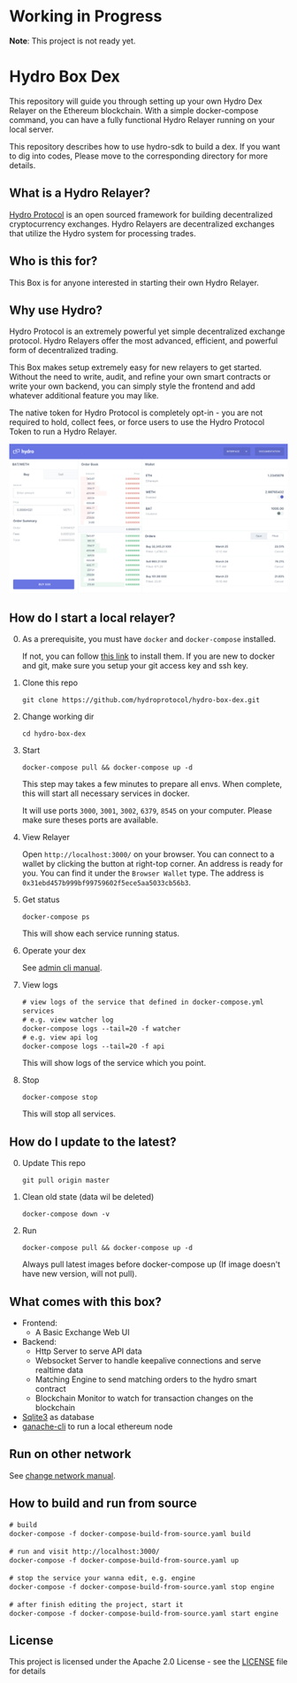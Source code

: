 # Working in Progress

**Note**: This project is not ready yet.

# Hydro Box Dex

This repository will guide you through setting up your own Hydro Dex Relayer on the Ethereum blockchain. With a simple docker-compose command, you can have a fully functional Hydro Relayer running on your local server.

This repository describes how to use hydro-sdk to build a dex. If you want to dig into codes, Please move to the corresponding directory for more details.

## What is a Hydro Relayer?

[Hydro Protocol](https://hydroprotocol.io) is an open sourced framework for building decentralized cryptocurrency exchanges. Hydro Relayers are decentralized exchanges that utilize the Hydro system for processing trades.

## Who is this for?

This Box is for anyone interested in starting their own Hydro Relayer.

## Why use Hydro?

Hydro Protocol is an extremely powerful yet simple decentralized exchange protocol. Hydro Relayers offer the most advanced, efficient, and powerful form of decentralized trading.

This Box makes setup extremely easy for new relayers to get started. Without the need to write, audit, and refine your own smart contracts or write your own backend, you can simply style the frontend and add whatever additional feature you may like.

The native token for Hydro Protocol is completely opt-in - you are not required to hold, collect fees, or force users to use the Hydro Protocol Token to run a Hydro Relayer.

![web-screen-shot](./assets/web-screenshot.png)

## How do I start a local relayer?

0.  As a prerequisite, you must have `docker` and `docker-compose` installed.

    If not, you can follow [this link](https://docs.docker.com/compose/install/) to install them.
    If you are new to docker and git, make sure you setup your git access key and ssh key.

1.  Clone this repo

        git clone https://github.com/hydroprotocol/hydro-box-dex.git

1.  Change working dir

        cd hydro-box-dex

1.  Start

        docker-compose pull && docker-compose up -d

    This step may takes a few minutes to prepare all envs.
    When complete, this will start all necessary services in docker.

    It will use ports `3000`, `3001`, `3002`, `6379`, `8545` on your computer. Please make sure theses ports are available.

1.  View Relayer

    Open `http://localhost:3000/` on your browser. You can connect to a wallet by clicking the button at right-top corner. An address is ready for you. You can find it under the `Browser Wallet` type. The address is `0x31ebd457b999bf99759602f5ece5aa5033cb56b3`.

1.  Get status

        docker-compose ps

    This will show each service running status.

1. Operate your dex

    See [admin cli manual](./manual/admin-api-and-cli.md).

2.  View logs

        # view logs of the service that defined in docker-compose.yml services
        # e.g. view watcher log
        docker-compose logs --tail=20 -f watcher
        # e.g. view api log
        docker-compose logs --tail=20 -f api

    This will show logs of the service which you point.

3.  Stop

        docker-compose stop

    This will stop all services.

## How do I update to the latest?

0.  Update This repo

        git pull origin master

1.  Clean old state (data wil be deleted)

        docker-compose down -v

1.  Run

        docker-compose pull && docker-compose up -d

    Always pull latest images before docker-compose up (If image doesn't have new version, will not pull).

## What comes with this box?

- Frontend:
  - A Basic Exchange Web UI
- Backend:
  - Http Server to serve API data
  - Websocket Server to handle keepalive connections and serve realtime data
  - Matching Engine to send matching orders to the hydro smart contract
  - Blockchain Monitor to watch for transaction changes on the blockchain
- [Sqlite3](https://www.sqlite.org/index.html) as database
- [ganache-cli](https://github.com/trufflesuite/ganache-cli) to run a local ethereum node

## Run on other network

See [change network manual](./manual/change-network.md).

## How to build and run from source

```shell
# build
docker-compose -f docker-compose-build-from-source.yaml build

# run and visit http://localhost:3000/
docker-compose -f docker-compose-build-from-source.yaml up

# stop the service your wanna edit, e.g. engine
docker-compose -f docker-compose-build-from-source.yaml stop engine

# after finish editing the project, start it 
docker-compose -f docker-compose-build-from-source.yaml start engine
```

## License

This project is licensed under the Apache 2.0 License - see the [LICENSE](LICENSE) file for details
